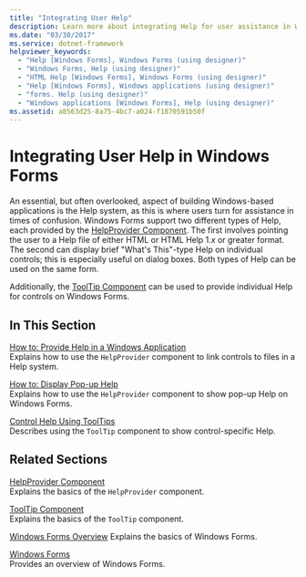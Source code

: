 ```yaml
---
title: "Integrating User Help"
description: Learn more about integrating Help for user assistance in Windows Forms applications with a selection of topics and tutorials.
ms.date: "03/30/2017"
ms.service: dotnet-framework
helpviewer_keywords: 
  - "Help [Windows Forms], Windows Forms (using designer)"
  - "Windows Forms, Help (using designer)"
  - "HTML Help [Windows Forms], Windows Forms (using designer)"
  - "Help [Windows Forms], Windows applications (using designer)"
  - "forms. Help (using designer)"
  - "Windows applications [Windows Forms], Help (using designer)"
ms.assetid: a8563d25-8a75-4bc7-a024-f1870591b50f
---
```

# Integrating User Help in Windows Forms

An essential, but often overlooked, aspect of building Windows-based applications is the Help system, as this is where users turn for assistance in times of confusion. Windows Forms support two different types of Help, each provided by the [HelpProvider Component](../controls/helpprovider-component-windows-forms.md). The first involves pointing the user to a Help file of either HTML or HTML Help 1.*x* or greater format. The second can display brief "What's This"-type Help on individual controls; this is especially useful on dialog boxes. Both types of Help can be used on the same form.  
  
Additionally, the [ToolTip Component](../controls/tooltip-component-windows-forms.md) can be used to provide individual Help for controls on Windows Forms.  
  
## In This Section  

[How to: Provide Help in a Windows Application](how-to-provide-help-in-a-windows-application.md)  
Explains how to use the `HelpProvider` component to link controls to files in a Help system.  
  
[How to: Display Pop-up Help](how-to-display-pop-up-help.md)  
Explains how to use the `HelpProvider` component to show pop-up Help on Windows Forms.  
  
[Control Help Using ToolTips](control-help-using-tooltips.md)  
Describes using the `ToolTip` component to show control-specific Help.  
  
## Related Sections  

[HelpProvider Component](../controls/helpprovider-component-windows-forms.md)  
Explains the basics of the `HelpProvider` component.  
  
[ToolTip Component](../controls/tooltip-component-windows-forms.md)  
Explains the basics of the `ToolTip` component.  
  
[Windows Forms Overview](../overview/index.md)
Explains the basics of Windows Forms.  
  
[Windows Forms](../index.yml)  
Provides an overview of Windows Forms.

